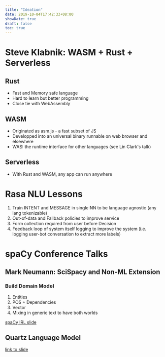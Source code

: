 ```yaml
---
title: "Ideation"
date: 2019-10-04T17:42:33+08:00
showDate: true
draft: false
toc: true
---
```


# Steve Klabnik: WASM + Rust + Serverless

## Rust

- Fast and Memory safe language 
- Hard to learn but better programming
- Close tie with WebAssembly

## WASM

- Originated as asm.js - a fast subset of JS
- Developped into an universal binary runnable on web browser and elsewhere
- WASI the runtime interface for other languages (see Lin Clark's talk)

## Serverless

- With Rust and WASM, any app can run anywhere

# Rasa NLU Lessons

1. Train INTENT and MESSAGE in single NN to be language agnostic (any lang tokenizable)
2. Out-of-data and Fallback policies to improve service
3. Form collection required from user before Decision
4. Feedback loop of system itself logging to improve the system (i.e. logging user-bot conversation to extract more labels)

# spaCy Conference Talks

## Mark Neumann: SciSpacy and Non-ML Extension

### Build Domain Model

1. Entities
2. POS + Dependencies
3. Vector
4. Mixing in generic text to have both worlds

[spaCy IRL slide](https://docs.google.com/presentation/d/1CEc3pTMLX-XV1zgirydhURZdcNlgB2l4TXQv6mxLhy8/edit#slide=id.g5afab164be_0_116)

## Quartz Language Model

[link to slide](https://speakerdeck.com/ddqz/a-natural-language-pipeline?slide=27)


